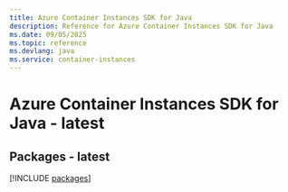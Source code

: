```yaml
---
title: Azure Container Instances SDK for Java
description: Reference for Azure Container Instances SDK for Java
ms.date: 09/05/2025
ms.topic: reference
ms.devlang: java
ms.service: container-instances
---
```

# Azure Container Instances SDK for Java - latest
## Packages - latest
[!INCLUDE [packages](container-instances-index.md)]